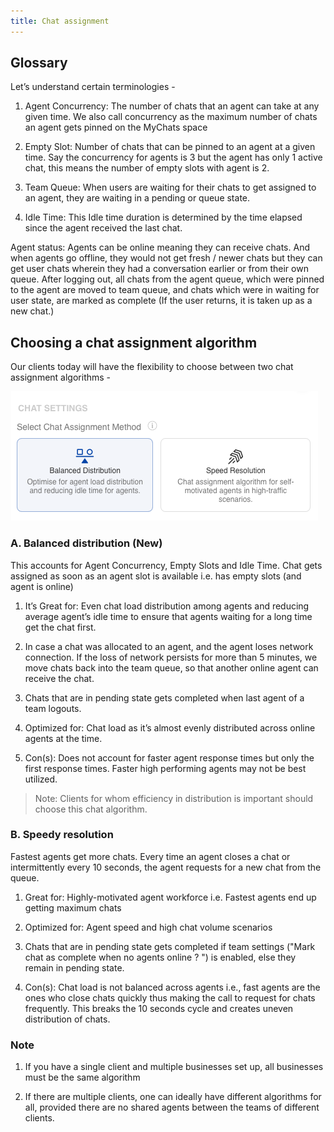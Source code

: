 ```yaml
---
title: Chat assignment
---
```



## Glossary

Let’s understand certain terminologies -

1. Agent Concurrency: The number of chats that an agent can take at any given time. We also call concurrency as the maximum number of chats an agent gets pinned on the MyChats space

2. Empty Slot: Number of chats that can be pinned to an agent at a given time. Say the concurrency for agents is 3 but the agent has only 1 active chat, this means the number of empty slots with agent is 2. 

3. Team Queue: When users are waiting for their chats to get assigned to an agent, they are waiting in a pending or queue state.

4. Idle Time: This Idle time duration is determined by the time elapsed since the agent received the last chat.

Agent status: Agents can be online meaning they can receive chats. And when agents go offline, they would not get fresh / newer chats but they can get user chats wherein they had a conversation earlier or from their own queue. After logging out, all chats from the agent queue, which were pinned to the agent are moved to team queue, and chats which were in waiting for user state, are marked as complete (If the user returns, it is taken up as a new chat.)


## Choosing a chat assignment algorithm

Our clients today will have the flexibility to choose between two chat assignment algorithms -


![Choose assignment routing algorithm](assets/chat-assignment.png)


### A. Balanced distribution (New) 

This accounts for Agent Concurrency, Empty Slots and Idle Time. Chat gets assigned as soon as an agent slot is available i.e. has empty slots (and agent is online)
 
1. It’s Great for: Even chat load distribution among agents and reducing average agent’s idle time to ensure that agents waiting for a long time get the chat first.

2. In case a chat was allocated to an agent, and the agent loses network connection. If the loss of network persists for more than 5 minutes, we move chats back into the team queue, so that another online agent can receive the chat.

3. Chats that are in pending state gets completed when last agent of a team logouts.

4. Optimized for: Chat load as it’s almost evenly distributed across online agents at the time.

5. Con(s): Does not account for faster agent response times but only the first response times. Faster high performing agents may not be best utilized. 

> Note: Clients for whom efficiency in distribution is important should choose this chat algorithm.
 

### B. Speedy resolution 

Fastest agents get more chats. Every time an agent closes a chat or intermittently every 10 seconds, the agent requests for a  new chat from the queue. 

1. Great for: Highly-motivated agent workforce i.e. Fastest agents end up getting maximum chats

2. Optimized for: Agent speed and high chat volume scenarios

3. Chats that are in pending state gets completed if team settings ("Mark chat as complete when no agents online ?
") is enabled, else they remain in pending state.

4. Con(s): Chat load is not balanced across agents i.e., fast agents are the ones who close chats quickly thus making the call to request for chats frequently. This breaks the 10 seconds cycle and creates uneven distribution of chats.


### Note

1. If you have a single client and multiple businesses set up, all businesses must be the same algorithm

2. If there are multiple clients, one can ideally have different algorithms for all, provided there are no shared agents between the teams of different clients.
